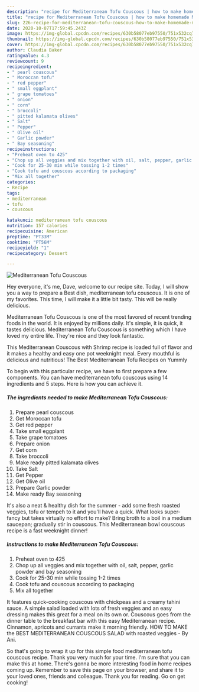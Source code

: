 ```yaml
---
description: "recipe for Mediterranean Tofu Couscous | how to make homemade Mediterranean Tofu Couscous"
title: "recipe for Mediterranean Tofu Couscous | how to make homemade Mediterranean Tofu Couscous"
slug: 226-recipe-for-mediterranean-tofu-couscous-how-to-make-homemade-mediterranean-tofu-couscous
date: 2020-10-07T17:59:45.243Z
image: https://img-global.cpcdn.com/recipes/630b58077eb97550/751x532cq70/mediterranean-tofu-couscous-recipe-main-photo.jpg
thumbnail: https://img-global.cpcdn.com/recipes/630b58077eb97550/751x532cq70/mediterranean-tofu-couscous-recipe-main-photo.jpg
cover: https://img-global.cpcdn.com/recipes/630b58077eb97550/751x532cq70/mediterranean-tofu-couscous-recipe-main-photo.jpg
author: Claudia Baker
ratingvalue: 4.3
reviewcount: 9
recipeingredient:
- " pearl couscous"
- " Moroccan tofu"
- " red pepper"
- " small eggplant"
- " grape tomatoes"
- " onion"
- " corn"
- " broccoli"
- " pitted kalamata olives"
- " Salt"
- " Pepper"
- " Olive oil"
- " Garlic powder"
- " Bay seasoning"
recipeinstructions:
- "Preheat oven to 425"
- "Chop up all veggies and mix together with oil, salt, pepper, garlic powder and bay seasoning"
- "Cook for 25-30 min while tossing 1-2 times"
- "Cook tofu and couscous according to packaging"
- "Mix all together"
categories:
- Recipe
tags:
- mediterranean
- tofu
- couscous

katakunci: mediterranean tofu couscous 
nutrition: 157 calories
recipecuisine: American
preptime: "PT33M"
cooktime: "PT56M"
recipeyield: "1"
recipecategory: Dessert

---
```



![Mediterranean Tofu Couscous](https://img-global.cpcdn.com/recipes/630b58077eb97550/751x532cq70/mediterranean-tofu-couscous-recipe-main-photo.jpg)

Hey everyone, it's me, Dave, welcome to our recipe site. Today, I will show you a way to prepare a Best dish, mediterranean tofu couscous. It is one of my favorites. This time, I will make it a little bit tasty. This will be really delicious.

Mediterranean Tofu Couscous is one of the most favored of recent trending foods in the world. It is enjoyed by millions daily. It's simple, it is quick, it tastes delicious. Mediterranean Tofu Couscous is something which I have loved my entire life. They're nice and they look fantastic.

This Mediterranean Couscous with Shrimp recipe is loaded full of flavor and it makes a healthy and easy one pot weeknight meal. Every mouthful is delicious and nutritious! The Best Mediterranean Tofu Recipes on Yummly


To begin with this particular recipe, we have to first prepare a few components. You can have mediterranean tofu couscous using 14 ingredients and 5 steps. Here is how you can achieve it.

<!--inarticleads1-->

##### The ingredients needed to make Mediterranean Tofu Couscous:

1. Prepare  pearl couscous
1. Get  Moroccan tofu
1. Get  red pepper
1. Take  small eggplant
1. Take  grape tomatoes
1. Prepare  onion
1. Get  corn
1. Take  broccoli
1. Make ready  pitted kalamata olives
1. Take  Salt
1. Get  Pepper
1. Get  Olive oil
1. Prepare  Garlic powder
1. Make ready  Bay seasoning


It&#39;s also a neat &amp; healthy dish for the summer - add some fresh roasted veggies, tofu or tempeh to it and you&#39;ll have a quick. What looks super-fancy but takes virtually no effort to make? Bring broth to a boil in a medium saucepan; gradually stir in couscous. This Mediterranean bowl couscous recipe is a fast weeknight dinner! 

<!--inarticleads2-->

##### Instructions to make Mediterranean Tofu Couscous:

1. Preheat oven to 425
1. Chop up all veggies and mix together with oil, salt, pepper, garlic powder and bay seasoning
1. Cook for 25-30 min while tossing 1-2 times
1. Cook tofu and couscous according to packaging
1. Mix all together


It features quick-cooking couscous with chickpeas and a creamy tahini sauce. A simple salad loaded with lots of fresh veggies and an easy dressing makes this great for a meal on its own or. Couscous goes from the dinner table to the breakfast bar with this easy Mediterranean recipe. Cinnamon, apricots and currants make it morning friendly. HOW TO MAKE the BEST MEDITERRANEAN COUSCOUS SALAD with roasted veggies - By Ani. 

So that's going to wrap it up for this simple food mediterranean tofu couscous recipe. Thank you very much for your time. I'm sure that you can make this at home. There's gonna be more interesting food in home recipes coming up. Remember to save this page on your browser, and share it to your loved ones, friends and colleague. Thank you for reading. Go on get cooking!
